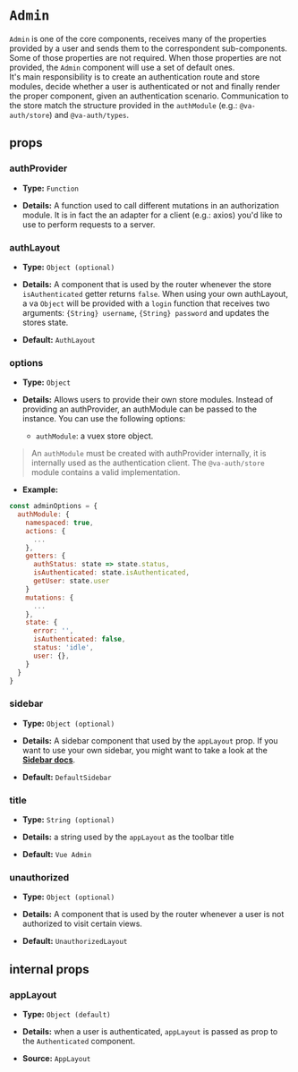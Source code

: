 # `Admin`

`Admin` is one of the core components, receives many of the properties provided by a user and sends them to the correspondent sub-components. Some of those properties are not required. When those properties are not provided, the `Admin` component will use a set of default ones.  
It's main responsibility is to create an authentication route and store modules, decide whether a user is authenticated or not and finally render the proper component, given an authentication scenario.
Communication to the store match the structure provided in the `authModule` (e.g.: `@va-auth/store`) and `@va-auth/types`.

## props

### authProvider

+   **Type:** `Function`

+   **Details:** A function used to call different mutations in an authorization module. It is in fact the an adapter for a client (e.g.: axios) you'd like to use to perform requests to a server.

### authLayout

+   **Type:** `Object (optional)`

+   **Details:** A component that is used by the router whenever the store `isAuthenticated` getter returns `false`. When using your own authLayout, a va `Object` will be provided with a `login` function that receives two arguments: `{String} username`, `{String} password` and updates the stores state.

+   **Default:** `AuthLayout`

### options

+   **Type:** `Object`

+   **Details:** Allows users to provide their own store modules. Instead of providing an authProvider, an authModule can be passed to the instance.
You can use the following options:  
    +   `authModule`: a vuex store object.

>   An `authModule` must be created with authProvider internally, it is internally used as the authentication client. The `@va-auth/store` module contains a valid implementation.

+   **Example:**

```js
const adminOptions = {
  authModule: {
    namespaced: true,
    actions: {
      ...
    },
    getters: {
      authStatus: state => state.status,
      isAuthenticated: state.isAuthenticated,
      getUser: state.user
    }
    mutations: {
      ...
    },
    state: {
      error: '',
      isAuthenticated: false,
      status: 'idle',
      user: {},
    }
  }
}
```

### sidebar

+   **Type:** `Object (optional)`

+   **Details:** A sidebar component that used by the `appLayout` prop. If you want to use your own sidebar, you might want to take a look at the [**Sidebar docs**](../Ui-Components/Sidebar.md).

+   **Default:** `DefaultSidebar`

### title

+   **Type:** `String (optional)`

+   **Details:** a string used by the `appLayout` as the toolbar title

+   **Default:** `Vue Admin`

### unauthorized

+   **Type:** `Object (optional)`

+   **Details:** A component that is used by the router whenever a user is not authorized to visit certain views.

+   **Default:** `UnauthorizedLayout`

## internal props

### appLayout

+   **Type:** `Object (default)`

+   **Details:** when a user is authenticated, `appLayout` is passed as prop to the `Authenticated` component.  

+   **Source:** `AppLayout`
